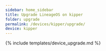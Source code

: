 ```yaml
---
sidebar: home_sidebar
title: Upgrade LineageOS on kipper
folder: upgrade
permalink: /devices/kipper/upgrade/
device: kipper
---
```

{% include templates/device_upgrade.md %}
